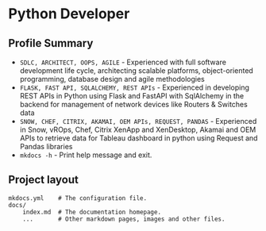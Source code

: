 # Python Developer

## Profile Summary

* `SDLC, ARCHITECT, OOPS, AGILE` - Experienced with full software development life cycle, architecting scalable platforms, object-oriented programming, database design and agile methodologies
* `FLASK, FAST API, SQLALCHEMY, REST APIs` - Experienced in developing REST APIs in Python using Flask and FastAPI with SqlAlchemy in the backend for management of network devices like Routers & Switches data
* `SNOW, CHEF, CITRIX, AKAMAI, OEM APIs, REQUEST, PANDAS` - Experienced in Snow, vROps, Chef, Citrix XenApp and XenDesktop, Akamai and OEM APIs to retrieve data for Tableau dashboard in python using Request and Pandas libraries
* `mkdocs -h` - Print help message and exit.

## Project layout

    mkdocs.yml    # The configuration file.
    docs/
        index.md  # The documentation homepage.
        ...       # Other markdown pages, images and other files.
